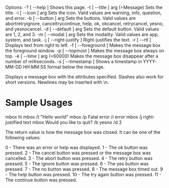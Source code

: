 Options:
  -? [ --help ]                 Shows this page.
  -t [ --title ] arg (=Message) Sets the title.
  -i [ --icon ] arg             Sets the icon. Valid values are warning, info, 
                                question, and error.
  -b [ --button ] arg           Sets the buttons. Valid values are 
                                abortretryignore, canceltrycontinue, help, ok, 
                                okcancel, retrycancel, yesno, and yesnocancel.
  -d [ --default ] arg          Sets the default button. Valid values are 1, 2,
                                and 3.
  -m [ --modal ] arg            Sets the modality. Valid values are app, 
                                system, and task.
  -j [ --right-justify ]        Right-justifies the text.
  -r [ --rtl ]                  Displays text from right to left.
  -f [ --foreground ]           Makes the message box the foreground window.
  -p [ --topmost ]              Makes the message box always on top.
  -e [ --time ] arg (=60000)    Makes the message box disappear after a number 
                                of milliseconds.
  -s [ --timestamp ]            Shows a timestamp in YYYY-MM-DD HH:MM:SS format
                                below the message.


Displays a message box with the attributes specified.
Slashes also work for short versions.
Newlines may be inserted with \n.

Sample Usages
=============
mbox hi
mbox /t "Hello world"
mbox /p Fatal error /i error
mbox /j right-justified text
mbox Would you like to quit? /b yesno /d 2

The return value is how the message box was closed. It can be one of the
following values:

 0 - There was an error or help was displayed.
 1 - The ok button was pressed.
 2 - The cancel button was pressed or the message box was cancelled.
 3 - The abort button was pressed.
 4 - The retry button was pressed.
 5 - The ignore button was pressed.
 6 - The yes button was pressed.
 7 - The no button was pressed.
 8 - The message box timed out.
 9 - The help button was pressed.
 10 - The try again button was pressed.
 11 - The continue button was pressed.

